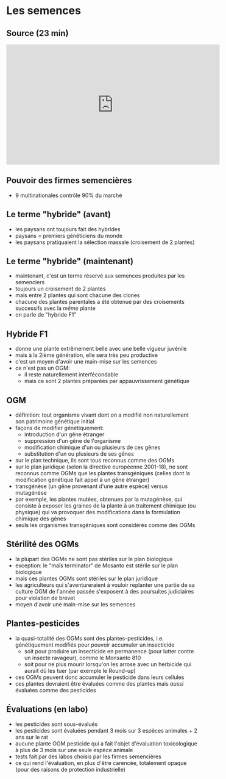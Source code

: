 # Les semences

## Source (23 min)
<iframe width="560" height="315" src="http://www.youtube.com/embed/XlH9KSR3X5U?rel=0" frameborder="0" allowfullscreen></iframe>

## Pouvoir des firmes semencières
* 9 multinationales contrôle 90% du marché

## Le terme "hybride" (avant)
* les paysans ont toujours fait des hybrides
* paysans = premiers généticiens du monde
* les paysans pratiquaient la sélection massale (croisement de 2 plantes)

## Le terme "hybride" (maintenant)
* maintenant, c'est un terme réservé aux semences produites par les semenciers
* toujours un croisement de 2 plantes
* mais entre 2 plantes qui sont chacune des clones
* chacune des plantes parentales a été obtenue par des croisements successifs avec la _même_ plante
* on parle de "hybride F1"

## Hybride F1
* donne une plante extrêmement belle avec une belle vigueur juvénile
* mais à la 2ième génération, elle sera très peu productive
* c'est un moyen d'avoir une main-mise sur les semences
* ce n'est pas un OGM: 
    * il reste naturellement interfécondable
    * mais ce sont 2 plantes préparées par appauvrissement génétique

## OGM
* définition: tout organisme vivant dont on a modifié non naturellement son patrimoine génétique initial
* façons de modifier génétiquement:
    * introduction d'un gêne étranger
    * suppression d'un gêne de l'organisme
    * modification chimique d'un ou plusieurs de ces gênes
    * substitution d'un ou plusieurs de ses gênes
* sur le plan technique, ils sont tous reconnus comme des OGMs
* sur le plan juridique (selon la directive européenne 2001-18), ne sont reconnus comme OGMs que les plantes transgéniques (celles dont la modification génétique fait appel à un gêne étranger)
* transgénèse (un gêne provenant d'une autre espèce) versus mutagénèse
* par exemple, les plantes mutées, obtenues par la mutagénèse, qui consiste à exposer les graines de la plante à un traitement chimique (ou physique) qui va provoquer des modifications dans la formulation chimique des gênes
* seuls les organismes transgéniques sont considérés comme des OGMs

## Stérilité des OGMs
* la plupart des OGMs ne sont pas stériles sur le plan biologique
* exception: le "maïs terminator" de Mosanto est stérile sur le plan biologique
* mais ces plantes OGMs sont stériles sur le plan juridique
* les agriculteurs qui s'aventureraient à vouloir replanter une partie de sa culture OGM de l'année passée s'exposent à des poursuites judiciaires pour violation de brevet
* moyen d'avoir une main-mise sur les semences

## Plantes-pesticides
* la quasi-totalité des OGMs sont des plantes-pesticides, i.e. génétiquement modifiés pour pouvoir accumuler un insecticide
   * soit pour produire un insecticide en permanence (pour lutter contre un insecte ravageur), comme le Monsanto 810
   * soit pour ne plus mourir lorsqu'on les arrose avec un herbicide qui aurait dû les tuer (par exemple le Round-up)
* ces OGMs peuvent donc accumuler le pesticide dans leurs cellules
* ces plantes devraient être évaluées comme des plantes mais _aussi_ évaluées comme des pesticides

## Évaluations (en labo)
* les pesticides sont sous-évalués
* les pesticides sont évaluées pendant 3 mois sur 3 espèces animales + 2 ans sur le rat
* aucune plante OGM pesticide qui a fait l'objet d'évaluation toxicologique à plus de 3 mois sur une seule espèce animale
* tests fait par des labos choisis par les firmes semencières 
* ce qui rend l'évaluation, en plus d'être carencée, totalement opaque (pour des raisons de protection industrielle)
